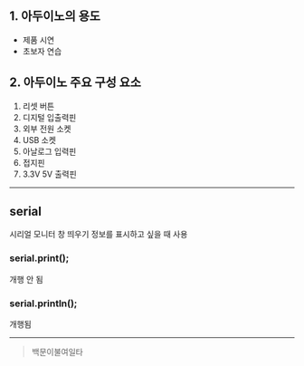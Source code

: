 ## 1. 아두이노의 용도
- 제품 시연
- 초보자 연습

## 2. 아두이노 주요 구성 요소
1. 리셋 버튼
3. 디지털 입출력핀
4. 외부 전원 소켓
5. USB 소켓
6. 아날로그 입력핀
7. 접지핀
8. 3.3V 5V 출력핀

<hr/>

## **serial**

시리얼 모니터 창 띄우기
정보를 표시하고 싶을 때 사용

### **serial.print();**
개행 안 됨

### serial.println();
개행됨

<hr/>

> 백문이불여일타
